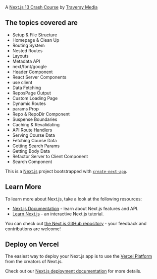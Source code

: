 A [Next.js 13 Crash Course](https://www.youtube.com/watch?v=Y6KDk5iyrYE&list=PLraf96bCHsLPfBSl_5_co4Y43AZlmvcR5&index=25&t=36s) by [Traversy Media](https://www.traversymedia.com/)

## The topics covered are

- Setup & File Structure
- Homepage & Clean Up
- Routing System
- Nested Routes
- Layouts
- Metadata API
- next/font/google
- Header Component
- React Server Components
- use client
- Data Fetching
- ReposPage Output
- Custom Loading Page
- Dynamic Routes
- params Prop
- Repo & RepoDir Component
- Suspense Boundaries
- Caching & Revalidating
- API Route Handlers
- Serving Course Data
- Fetching Course Data
- Getting Search Params
- Getting Body Data
- Refactor Server to Client Component
- Search Component


This is a [Next.js](https://nextjs.org/) project bootstrapped with [`create-next-app`](https://github.com/vercel/next.js/tree/canary/packages/create-next-app).

## Learn More

To learn more about Next.js, take a look at the following resources:

- [Next.js Documentation](https://nextjs.org/docs) - learn about Next.js features and API.
- [Learn Next.js](https://nextjs.org/learn) - an interactive Next.js tutorial.

You can check out [the Next.js GitHub repository](https://github.com/vercel/next.js/) - your feedback and contributions are welcome!

## Deploy on Vercel

The easiest way to deploy your Next.js app is to use the [Vercel Platform](https://vercel.com/new?utm_medium=default-template&filter=next.js&utm_source=create-next-app&utm_campaign=create-next-app-readme) from the creators of Next.js.

Check out our [Next.js deployment documentation](https://nextjs.org/docs/deployment) for more details.
